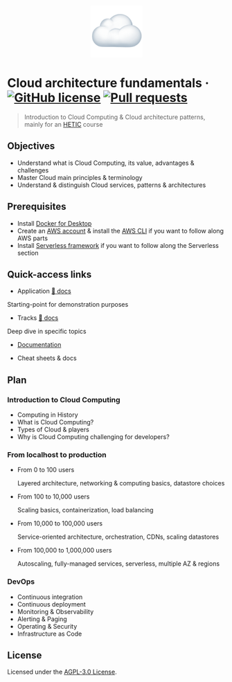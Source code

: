 <p align="center"><img src="./.github/cloud-logo.png" width="120" /></p>

# Cloud architecture fundamentals &middot; [![GitHub license](https://img.shields.io/badge/license-AGPLv3-blue)](https://github.com/greeeg/cloud-architecture-fundamentals/blob/master/LICENSE) [![Pull requests](https://img.shields.io/badge/PRs-welcome-brightgreen.svg)](https://github.com/greeeg/cloud-architecture-fundamentals/pulls)

> Introduction to Cloud Computing & Cloud architecture patterns, mainly for an [HETIC](https://www.hetic.net) course

## Objectives

- Understand what is Cloud Computing, its value, advantages & challenges
- Master Cloud main principles & terminology
- Understand & distinguish Cloud services, patterns & architectures

## Prerequisites

- Install [Docker for Desktop](https://www.docker.com/products/docker-desktop)
- Create an [AWS account](https://portal.aws.amazon.com/billing/signup) & install the [AWS CLI](https://docs.aws.amazon.com/cli/latest/userguide/install-cliv2.html) if you want to follow along AWS parts
- Install [Serverless framework](https://www.serverless.com/framework/docs/getting-started/) if you want to follow along the Serverless section

## Quick-access links

- Application [📖 docs](./app)

Starting-point for demonstration purposes

- Tracks [📖 docs](./tracks)

Deep dive in specific topics

- [Documentation](./docs)

- Cheat sheets & docs

## Plan

### Introduction to Cloud Computing

- Computing in History
- What is Cloud Computing?
- Types of Cloud & players
- Why is Cloud Computing challenging for developers?

### From localhost to production

- From 0 to 100 users

  Layered architecture, networking & computing basics, datastore choices

- From 100 to 10,000 users

  Scaling basics, containerization, load balancing

- From 10,000 to 100,000 users

  Service-oriented architecture, orchestration, CDNs, scaling datastores

- From 100,000 to 1,000,000 users

  Autoscaling, fully-managed services, serverless, multiple AZ & regions

### DevOps

- Continuous integration
- Continuous deployment
- Monitoring & Observability
- Alerting & Paging
- Operating & Security
- Infrastructure as Code

## License

Licensed under the [AGPL-3.0 License](./LICENSE).
